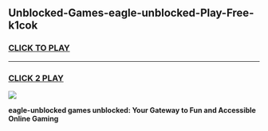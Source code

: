 
## Unblocked-Games-eagle-unblocked-Play-Free-k1cok
<h3>
<a href="https://premium76.site?title=eagle-unblocked&ref=12A">CLICK TO PLAY</a></h3>
<hr>

<h3>
<a href="https://premium76.site?title=eagle-unblocked&ref=12A">CLICK 2 PLAY</a>
  
</h3>

<a href="https://premium76.site?title=eagle-unblocked&ref=12A"><img src="https://clearcache.store/games.png"></a>


**eagle-unblocked games unblocked: Your Gateway to Fun and Accessible Online Gaming**
